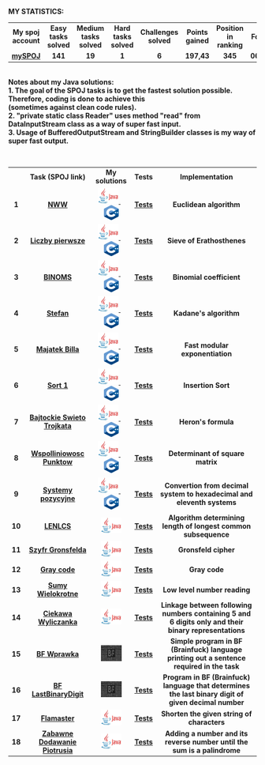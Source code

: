 <B>MY STATISTICS:
<table align="center" valign="middle">
   <tr align="center" valign="middle">
      <td>My spoj account </td> 
      <td>Easy tasks solved</td> 
      <td>Medium tasks solved</td> 
      <td>Hard tasks solved</td> 
      <td>Challenges solved</td>
      <td>Points gained</td>
      <td>Position in ranking</td>
      <td>For the day</td> 
   </tr>
   <tr align="center" valign="middle">
      <td><a href="https://pl.spoj.com/users/paweliszcz_20k/"> mySPOJ</a> </td> 
      <td><B>141</td>
      <td><B>19</td> 
      <td><B>1</td> 
      <td><B>6</td>
      <td><B>197,43</td>
      <td><B>345</td>
      <td><B>06.06.2020</td>
   </tr>
</table>

<br><B>Notes about my Java solutions:</B> 
<br>1. The goal of the SPOJ tasks is to get the fastest solution possible. Therefore, coding is done to achieve this <br>(sometimes against clean code rules).
<br>2. "private static class Reader" uses method "read" from DataInputStream class as a way of super fast input.
<br>3. Usage of BufferedOutputStream and StringBuilder classes is my way of super fast output.

<br><table align="center" valign="middle">
   <tr align="center" valign="middle">
      <td> </td> 
      <td><B>Task (SPOJ link)</td> </th>
      <td><B>My solutions</td> 
      <td><B>Tests</td>    
      <td><B>Implementation</td> </th> 
   </tr>
   <tr>
      <td align="center" valign="middle">1</td> 
      <td align="center" valign="middle"><a href="https://pl.spoj.com/problems/NWW">NWW</a></td> 
      <td align="center" valign="middle">
         <a href="https://github.com/Pawel-Iskra/mySPOJ/blob/master/mySPOJ/NWW2.java">
         <img alt="Java" src="https://github.com/Pawel-Iskra/mySPOJ/blob/master/mySPOJ/javaa.png"
         width=42" height="32"> </a>
         &nbsp&nbsp
         <a href="https://github.com/Pawel-Iskra/mySPOJ/blob/master/mySPOJ/NWW.cpp">
         <img alt="C++" src="https://github.com/Pawel-Iskra/mySPOJ/blob/master/mySPOJ/cpp.png"
         width=30" height="30"> </a>                     
      </td>
      <td align="center" valign="middle"><a href="https://ideone.com/Gx3X1k">Tests</a></td>
      <td align="center" valign="middle">Euclidean algorithm</td>
   </tr>
   <tr>
      <td align="center" valign="middle">2</td>                  
      <td align="center" valign="middle"><a href="https://pl.spoj.com/problems/PRIME_T/">Liczby pierwsze</a></td> 
      <td align="center" >
         <a href="https://github.com/Pawel-Iskra/mySPOJ/blob/master/mySPOJ/LiczbyPierwsze.java">
         <img alt="Java" src="https://github.com/Pawel-Iskra/mySPOJ/blob/master/mySPOJ/javaa.png"
         width=42" height="32"> </a>
         &nbsp&nbsp
         <a href="https://github.com/Pawel-Iskra/mySPOJ/blob/master/mySPOJ/primes_t2.cpp">
         <img alt="C++" src="https://github.com/Pawel-Iskra/mySPOJ/blob/master/mySPOJ/cpp.png"
         width=30" height="30"> </a>
   </td>
    <td align="center" valign="middle"><a href="https://ideone.com/Gx3X1k">Tests</a></td>
      <td align="center" valign="middle">Sieve of Erathosthenes</td>
   </tr>
   <tr>
      <td align="center" valign="middle">3</td> 
      <td align="center" valign="middle"><a href="https://pl.spoj.com/problems/BINOMS/">BINOMS</a></td> 
      <td align="center" valign="middle">
         <a href="https://github.com/Pawel-Iskra/mySPOJ/blob/master/mySPOJ/BINOMS.java">
         <img alt="Java" src="https://github.com/Pawel-Iskra/mySPOJ/blob/master/mySPOJ/javaa.png"
         width=42" height="32"> </a>
         &nbsp&nbsp
         <a href="https://github.com/Pawel-Iskra/mySPOJ/blob/master/mySPOJ/Binoms.cpp">
         <img alt="C++" src="https://github.com/Pawel-Iskra/mySPOJ/blob/master/mySPOJ/cpp.png"
         width=30" height="30"> </a> </td>
       <td align="center" valign="middle"><a href="https://ideone.com/Gx3X1k">Tests</a></td>
       <td align="center" valign="middle">Binomial coefficient</td>
   </tr>
   <tr>
      <td align="center" valign="middle">4</td> 
      <td align="center" valign="middle"><a href="https://pl.spoj.com/problems/FZI_STEF/">Stefan</a></td> 
      <td align="center" valign="middle">
          <a href="https://github.com/Pawel-Iskra/mySPOJ/blob/master/mySPOJ/Stefan.java">
          <img alt="Java" src="https://github.com/Pawel-Iskra/mySPOJ/blob/master/mySPOJ/javaa.png"
         width=42" height="32"> </a>
         &nbsp&nbsp
         <a href="https://github.com/Pawel-Iskra/mySPOJ/blob/master/mySPOJ/Kadane.cpp">
         <img alt="C++" src="https://github.com/Pawel-Iskra/mySPOJ/blob/master/mySPOJ/cpp.png"
         width=30" height="30"> </a></td>
          <td align="center" valign="middle"><a href="https://ideone.com/Gx3X1k">Tests</a></td>
         <td align="center" valign="middle">Kadane's algorithm</td>
   </tr>
    <tr>
      <td align="center" valign="middle">5</td> 
      <td align="center" valign="middle"><a href="https://pl.spoj.com/problems/MWP2_2B/">Majatek Billa</a></td> 
      <td align="center" valign="middle">
         <a href="https://github.com/Pawel-Iskra/mySPOJ/blob/master/mySPOJ/MajatekBilla.java">
            <img alt="Java" src="https://github.com/Pawel-Iskra/mySPOJ/blob/master/mySPOJ/javaa.png"
         width=42" height="32"> </a>
         &nbsp&nbsp
         <a href="https://github.com/Pawel-Iskra/mySPOJ/blob/master/mySPOJ/MajatekBilla.cpp">
         <img alt="C++" src="https://github.com/Pawel-Iskra/mySPOJ/blob/master/mySPOJ/cpp.png"
         width=30" height="30"> </a></td>
         <td align="center" valign="middle"><a href="https://ideone.com/Gx3X1k">Tests</a></td> 
        <td align="center" valign="middle">Fast modular exponentiation</td>
   </tr>
    <tr>
      <td align="center" valign="middle">6</td> 
      <td align="center" valign="middle"><a href="https://pl.spoj.com/problems/PP0506A/">Sort 1</a></td>
      <td align="center" valign="middle">
          <a href="https://github.com/Pawel-Iskra/mySPOJ/blob/master/mySPOJ/Sort1.java">
           <img alt="Java" src="https://github.com/Pawel-Iskra/mySPOJ/blob/master/mySPOJ/javaa.png"
         width=42" height="32"> </a>
         &nbsp&nbsp
         <a href="https://github.com/Pawel-Iskra/mySPOJ/blob/master/mySPOJ/Sort1.cpp">
         <img alt="C++" src="https://github.com/Pawel-Iskra/mySPOJ/blob/master/mySPOJ/cpp.png"
         width=30" height="30"> </a></td>
         <td align="center" valign="middle"><a href="https://ideone.com/Gx3X1k">Tests</a></td>
        <td align="center" valign="middle">Insertion Sort</td>
   </tr>
   <tr>
      <td align="center" valign="middle">7</td> 
      <td align="center" valign="middle"><a href="https://pl.spoj.com/problems/BAJTST/">Bajtockie Swieto Trojkata</a></td> 
      <td align="center" valign="middle">
         <a href="https://github.com/Pawel-Iskra/mySPOJ/blob/master/mySPOJ/BajtockieSwietoTrojkata.java">
            <img alt="Java" src="https://github.com/Pawel-Iskra/mySPOJ/blob/master/mySPOJ/javaa.png"
         width=42" height="32"> </a>
         &nbsp&nbsp
         <a href="https://github.com/Pawel-Iskra/mySPOJ/blob/master/mySPOJ/BajtockieSwietoTrojkata.cpp">
         <img alt="C++" src="https://github.com/Pawel-Iskra/mySPOJ/blob/master/mySPOJ/cpp.png"
         width=30" height="30"> </a></td>
       <td align="center" valign="middle"><a href="https://ideone.com/Gx3X1k">Tests</a></td>
      <td align="center" valign="middle">Heron's formula</td>
   </tr>
   <tr>
      <td align="center" valign="middle">8</td> 
      <td align="center" valign="middle"><a href="https://pl.spoj.com/problems/JWSPLIN/">Wspolliniowosc Punktow</a></td> 
      <td align="center" valign="middle">
          <a href="https://github.com/Pawel-Iskra/mySPOJ/blob/master/mySPOJ/WspolliniowoscPunktow.java">
            <img alt="Java" src="https://github.com/Pawel-Iskra/mySPOJ/blob/master/mySPOJ/javaa.png"
         width=42" height="32"> </a>
         &nbsp&nbsp
         <a href="https://github.com/Pawel-Iskra/mySPOJ/blob/master/mySPOJ/WspolliniowoscPunktow.cpp">
         <img alt="C++" src="https://github.com/Pawel-Iskra/mySPOJ/blob/master/mySPOJ/cpp.png"
         width=30" height="30"> </a></td>
         <td align="center" valign="middle"><a href="https://ideone.com/Gx3X1k">Tests</a></td>
         <td align="center" valign="middle">Determinant of square matrix</td>
   </tr>
    <tr>
      <td align="center" valign="middle">9</td> 
      <td align="center" valign="middle"><a href="https://pl.spoj.com/problems/SYS/">Systemy pozycyjne</a></td>
      <td align="center" valign="middle">
         <a href="https://github.com/Pawel-Iskra/mySPOJ/blob/master/mySPOJ/SystemyPozycyjne.java">
         <img alt="Java" src="https://github.com/Pawel-Iskra/mySPOJ/blob/master/mySPOJ/javaa.png"
         width=42" height="32"> </a>
        &nbsp&nbsp
         <a href="https://github.com/Pawel-Iskra/mySPOJ/blob/master/mySPOJ/SystemyPozycyjne.cpp">
         <img alt="C++" src="https://github.com/Pawel-Iskra/mySPOJ/blob/master/mySPOJ/cpp.png"
         width=30" height="30"> </a></td>
         <td align="center" valign="middle"><a href="https://ideone.com/Gx3X1k">Tests</a></td>
        <td align="center" valign="middle">Convertion from decimal system to hexadecimal and eleventh systems</td>
   </tr>
   <tr>
      <td align="center" valign="middle">10</td> 
      <td align="center" valign="middle"><a href="https://pl.spoj.com/problems/LENLCS/">LENLCS</a></td> 
      <td align="center" valign="middle">
          <a href="https://github.com/Pawel-Iskra/mySPOJ/blob/master/mySPOJ/LENLCS.java">
          <img alt="Java" src="https://github.com/Pawel-Iskra/mySPOJ/blob/master/mySPOJ/javaa.png"
         width=42" height="32"> </a></td> 
      <td align="center" valign="middle"><a href="https://ideone.com/Gx3X1k">Tests</a></td>
      <td align="center" valign="middle">Algorithm determining <br>length of longest common subsequence</td>
   </tr>
   <tr>
      <td align="center" valign="middle">11</td> 
      <td align="center" valign="middle"><a href="https://pl.spoj.com/problems/WI_SZYFR/">Szyfr Gronsfelda</a></td>
      <td align="center" valign="middle">
         <a href="https://github.com/Pawel-Iskra/mySPOJ/blob/master/mySPOJ/SzyfrGronsfelda.java">
            <img alt="Java" src="https://github.com/Pawel-Iskra/mySPOJ/blob/master/mySPOJ/javaa.png"
         width=42" height="32"> </a></td> 
       <td align="center" valign="middle"><a href="https://ideone.com/Gx3X1k">Tests</a></td>
       <td align="center" valign="middle">Gronsfeld cipher</td>
   </tr>
   <tr>
      <td align="center" valign="middle">12</td> 
      <td align="center" valign="middle"><a href="https://pl.spoj.com/problems/PP0505D/">Gray code</a></td>
      <td align="center" valign="middle">
         <a href="https://github.com/Pawel-Iskra/mySPOJ/blob/master/mySPOJ/GrayCode.java">
            <img alt="Java" src="https://github.com/Pawel-Iskra/mySPOJ/blob/master/mySPOJ/javaa.png"
         width=42" height="32"> </a></td> 
      <td align="center" valign="middle"><a href="https://ideone.com/Gx3X1k">Tests</a></td>
      <td align="center" valign="middle">Gray code</td>
   </tr>
   <tr>
      <td align="center" valign="middle">13</td>
      <td align="center" valign="middle"><a href="https://pl.spoj.com/problems/KC008/">Sumy Wielokrotne</a></td> 
      <td align="center" valign="middle">
         <a href="https://github.com/Pawel-Iskra/mySPOJ/blob/master/mySPOJ/SumyWielokrotne.java">
        <img alt="Java" src="https://github.com/Pawel-Iskra/mySPOJ/blob/master/mySPOJ/javaa.png"
         width=42" height="32"> </a></td> 
      <td align="center" valign="middle"><a href="https://ideone.com/Gx3X1k">Tests</a></td>
      <td align="center" valign="middle">Low level number reading</td>
   </tr>
   <tr>
      <td align="center" valign="middle">14</td> 
      <td align="center" valign="middle"><a href="https://pl.spoj.com/problems/ETI06F2/">Ciekawa Wyliczanka</a></td>
      <td align="center" valign="middle">
         <a href="https://github.com/Pawel-Iskra/mySPOJ/blob/master/mySPOJ/CiekawaWyliczanka.java">
            <img alt="Java" src="https://github.com/Pawel-Iskra/mySPOJ/blob/master/mySPOJ/javaa.png"
         width=42" height="32"> </a></td>
      <td align="center" valign="middle"><a href="https://ideone.com/Gx3X1k">Tests</a></td>
      <td align="center" valign="middle">Linkage between following numbers containing
                                         5 and 6 digits only and their binary representations </td>
   </tr>
    <tr>
      <td align="center" valign="middle">15</td> 
      <td align="center" valign="middle"><a href="https://pl.spoj.com/problems/BFEVIL/">BF Wprawka</a></td> 
      <td align="center" valign="middle">
          <a href="https://github.com/Pawel-Iskra/mySPOJ/blob/master/mySPOJ/BF_Wprawka.bf">
          <img alt="Java" src="https://github.com/Pawel-Iskra/mySPOJ/blob/master/mySPOJ/bf4.png"
         width=42" height="32"> </a></td>
       <td align="center" valign="middle"><a href="https://ideone.com/Gx3X1k">Tests</a></td>
      <td align="center" valign="middle">Simple program in BF (Brainfuck) language 
       printing out a sentence required in the task</td>
   </tr>
    <tr>
      <td align="center" valign="middle">16</td> 
      <td align="center" valign="middle"><a href="https://pl.spoj.com/problems/ODDBF/">BF LastBinaryDigit</a></td> 
      <td align="center" valign="middle">
         <a href="https://github.com/Pawel-Iskra/mySPOJ/blob/master/mySPOJ/BF_LastBinaryDigit.bf">
            <img alt="Java" src="https://github.com/Pawel-Iskra/mySPOJ/blob/master/mySPOJ/bf4.png"
         width=42" height="32"> </a></td>
      <td align="center" valign="middle"><a href="https://ideone.com/Gx3X1k">Tests</a></td>
      <td align="center" valign="middle">Program in BF (Brainfuck) language that
                                          determines the last binary digit of given decimal number</td>
   </tr>
   <tr>
      <td align="center" valign="middle">17</td> 
      <td align="center" valign="middle"><a href="https://pl.spoj.com/problems/FLAMASTE/">Flamaster</a></td> 
      <td align="center" valign="middle">
          <a href="https://github.com/Pawel-Iskra/mySPOJ/blob/master/mySPOJ/Flamaster.java">
          <img alt="Java" src="https://github.com/Pawel-Iskra/mySPOJ/blob/master/mySPOJ/javaa.png"
         width=42" height="32"> </a></td>
      <td align="center" valign="middle"><a href="https://ideone.com/Gx3X1k">Tests</a></td>
      <td align="center" valign="middle">Shorten the given string of characters </td>
   </tr>
    <tr>
      <td align="center" valign="middle">18</td> 
      <td align="center" valign="middle"><a href="https://pl.spoj.com/problems/BFN1/">Zabawne Dodawanie Piotrusia</a></td> 
      <td align="center" valign="middle">
         <a href="https://github.com/Pawel-Iskra/mySPOJ/blob/master/mySPOJ/ZabawneDodawaniePiotrusia.java">
           <img alt="Java" src="https://github.com/Pawel-Iskra/mySPOJ/blob/master/mySPOJ/javaa.png"
         width=42" height="32"> </a></td>
      <td align="center" valign="middle"><a href="https://ideone.com/Gx3X1k">Tests</a></td>
      <td align="center" valign="middle"> Adding a number and its reverse number
                                           until the sum is a palindrome </td>
   </tr>
   
</table>
